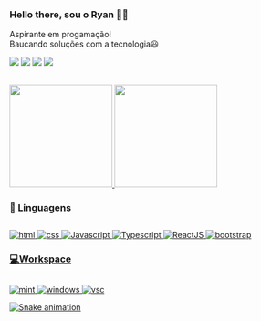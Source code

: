   ### <strong>Hello there, sou o Ryan  👨‍💻</strong>

  Aspirante em progamação!<br>
  Baucando soluções com a tecnologia😃<br>
 
  <a href="https://www.instagram.com/ryaanmx/" alt="IG">
  <img src="https://img.shields.io/badge/Instagram-E4405F?style=for-the-badge&logo=instagram&logoColor=white"/></a>
  
   <a href="https://twitter.com/ryaanmx" alt="Twitter">
  <img src="https://img.shields.io/badge/Twitter-1DA1F2?style=for-the-badge&logo=twitter&logoColor=white"/></a>
  
   <a href="https://discord.gg/WPJMcnCA" alt="discord">
  <img src="https://img.shields.io/badge/Discord-7289DA?style=for-the-badge&logo=discord&logoColor=white"/></a>
  
   <a href="#" alt="linkedin">
  <img src="https://img.shields.io/badge/LinkedIn-0077B5?style=for-the-badge&logo=linkedin&logoColor=white"/></a>
 
  ##
 
<div align="">
  <a href="https://github.com/RyannMx">
  <img height="180em" src="https://github-readme-stats.vercel.app/api?username=RyannMx&show_icons=true&theme=dark&include_all_commits=true&count_private=true"/>
  <img height="180em" src="https://github-readme-stats.vercel.app/api/top-langs/?username=RyannMx&layout=compact&langs_count=7&theme=dark"/>
</div>

### <strong>🚀 Linguagens</strong>
 ##
<div align="">
  <img src="https://img.shields.io/badge/HTML5-E34F26?style=for-the-badge&logo=html5&logoColor=white" alt="html" />
  <img src="https://img.shields.io/badge/CSS3-1572B6?style=for-the-badge&logo=css3&logoColor=white" alt="css" />
  <img src="https://img.shields.io/badge/JavaScript-F7DF1E?style=for-the-badge&logo=javascript&logoColor=black" alt="Javascript" />
  <img src="https://img.shields.io/badge/TypeScript-007ACC?style=for-the-badge&logo=typescript&logoColor=white" alt="Typescript" />
  <img src="https://img.shields.io/badge/React-20232A?style=for-the-badge&logo=react&logoColor=61DAFB" alt="ReactJS" />
  <img src="https://img.shields.io/badge/Bootstrap-563D7C?style=for-the-badge&logo=bootstrap&logoColor=white" alt="bootstrap" />

</div>  

### <strong>💻Workspace</strong>
  ##
  <img  src="https://img.shields.io/badge/Linux-FCC624?style=for-the-badge&logo=linux&logoColor=black" alt="mint" />
  
  <img src="https://img.shields.io/badge/Windows-0078D6?style=for-the-badge&logo=windows&logoColor=white" alt="windows" />
  
  <img src="https://img.shields.io/badge/Visual_Studio-5C2D91?style=for-the-badge&logo=visual%20studio&logoColor=white" alt="vsc" />
 
  
  ![Snake animation](https://github.com/RyannMx/RyannMx/blob/output/github-contribution-grid-snake.svg)


  
